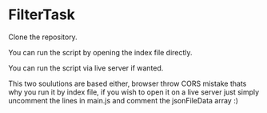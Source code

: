 # FilterTask
Clone the repository.

You can run the script by opening the index file directly.

You can run the script via live server if wanted.

This two soulutions are based either,
browser throw CORS mistake thats why you run it by index file,
if you wish to open it on a live server just simply uncomment the lines in main.js and comment the jsonFileData array :) 
